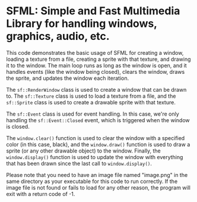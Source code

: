# SFML: Simple and Fast Multimedia Library for handling windows, graphics, audio, etc.

This code demonstrates the basic usage of SFML for creating a window, loading a texture from a file, creating a sprite with that texture, and drawing it to the window. The main loop runs as long as the window is open, and it handles events (like the window being closed), clears the window, draws the sprite, and updates the window each iteration.

The `sf::RenderWindow` class is used to create a window that can be drawn to. The `sf::Texture` class is used to load a texture from a file, and the `sf::Sprite` class is used to create a drawable sprite with that texture.

The `sf::Event` class is used for event handling. In this case, we're only handling the `sf::Event::Closed` event, which is triggered when the window is closed.

The `window.clear()` function is used to clear the window with a specified color (in this case, black), and the `window.draw()` function is used to draw a sprite (or any other drawable object) to the window. Finally, the `window.display()` function is used to update the window with everything that has been drawn since the last call to `window.display()`.

Please note that you need to have an image file named "image.png" in the same directory as your executable for this code to run correctly. If the image file is not found or fails to load for any other reason, the program will exit with a return code of -1.
